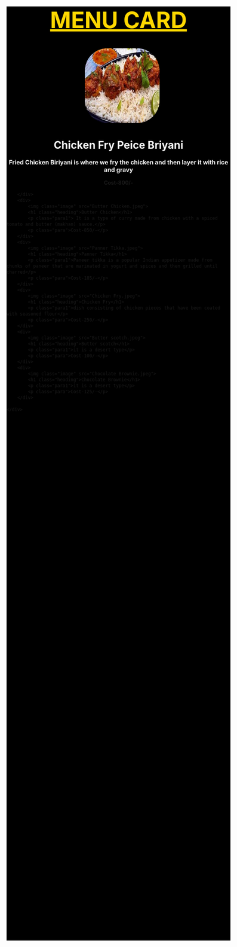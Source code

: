 <!DOCTYPE html>
<html lang="en">
<head>
    <meta charset="UTF-8">
    <meta name="viewport" content="width=device-width, initial-scale=1.0">
    <title>Document</title>
    <link rel="icon" type="image" link="https://encrypted-tbn0.gstatic.com/images?q=tbn:ANd9GcTCi6TIn1LVd-ke8wXueGbjpj9TEUC4CoT7vpBIGTjS4Q&s">

</head>
<style>
    .container{
        margin: 100px;
        height: 2500px;
        width: 600px;
        justify-content: center;
        border: 10px;
        background-color: black;
        

    }
    .para{
        text-align: center;
        font-weight: bolder;

    }
    .image{
        height:200px;
        width:200px;
        margin-left:210px;
        border-radius:60px;
    }
    .heading{
        text-align: center;
        color:whitesmoke;
        font-weight: bolder;
        

    }
    .heading1{
            font-size: 60px;
            text-align: center;
            color:gold;
            text-decoration: underline;
    }
    .para1{
        font-size: medium;
        text-align:center ;
        font-weight:bold ;
        color: whitesmoke;

    }

</style>
<body>
    <div class="container">
        <h1 class="heading1">MENU CARD</h1>
        <div>
            <img class="image" src="Chicken Fry Peice Briyani.jpg">
            <h1 class="heading">Chicken Fry Peice Briyani</h1>
            <p class="para1">Fried Chicken Biriyani is where we fry the chicken and then layer it with rice and gravy</p>
            <p class="para">Cost-800/-</p>

        </div>
        <div>
            <img class="image" src="Butter Chicken.jpeg">
            <h1 class="heading">Butter Chicken</h1>
            <p class="para1"> It is a type of curry made from chicken with a spiced tomato and butter (makhan) sauce.</p>
            <p class="para">Cost-850/-</p>
        </div>
        <div>
            <img class="image" src="Panner Tikka.jpeg">
            <h1 class="heading">Panner Tikka</h1>
            <p class="para1">Paneer tikka is a popular Indian appetizer made from chunks of paneer that are marinated in yogurt and spices and then grilled until charred</p>
            <p class="para">Cost-185/-</p>
        </div>
        <div>
            <img class="image" src="Chicken Fry.jpeg">
            <h1 class="heading">Chicken Fry</h1>
            <p class="para1">dish consisting of chicken pieces that have been coated with seasoned flour</p>
            <p class="para">Cost-250/-</p>
        </div>
        <div>
            <img class="image" src="Butter scotch.jpeg">
            <h1 class="heading">Butter scotch</h1>
            <p class="para1">it is a desert type</p>
            <p class="para">Cost-100/-</p>
        </div>
        <div>
            <img class="image" src="Chocolate Brownie.jpeg">
            <h1 class="heading">Chocolate Brownie</h1>
            <p class="para1">it is a desert type</p>
            <p class="para">Cost-125/-</p>
        </div>
    
    </div>
    
</body>
</html>
